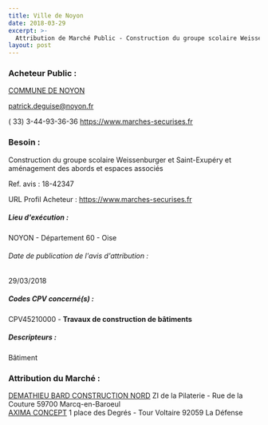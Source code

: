 ```yaml
---
title: Ville de Noyon
date: 2018-03-29
excerpt: >-
  Attribution de Marché Public - Construction du groupe scolaire Weissenburger et Saint-Exupéry et aménagement des abords et espaces associés
layout: post
---
```


### Acheteur Public : 
<a href="/acheteur-135/siren-216004655"> COMMUNE DE NOYON</a><br/>



patrick.deguise@noyon.fr

( 33) 3-44-93-36-36
https://www.marches-securises.fr
### Besoin :

Construction du groupe scolaire Weissenburger et Saint-Exupéry et aménagement des abords et espaces associés

Ref. avis : 18-42347

URL Profil Acheteur : https://www.marches-securises.fr

##### Lieu d'exécution :

NOYON - Département 60 - Oise

###### Date de publication de l'avis d'attribution : 
29/03/2018

##### Codes CPV concerné(s) :
CPV45210000 - **Travaux de construction de bâtiments** <br/>

##### Descripteurs :
Bâtiment <br/>

### Attribution du Marché :
<a href="/entreprise-565/siren-487734394"> DEMATHIEU BARD CONSTRUCTION NORD</a>    ZI de la Pilaterie - Rue de la Couture 59700 Marcq-en-Baroeul <br/>
<a href="/entreprise-581/siren-854800745"> AXIMA CONCEPT</a>    1 place des Degrés - Tour Voltaire 92059 La Défense <br/>
